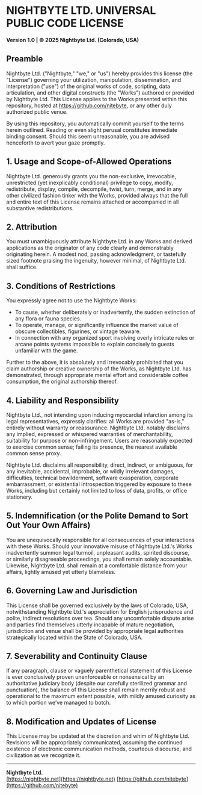 
# NIGHTBYTE LTD. UNIVERSAL PUBLIC CODE LICENSE  
**Version 1.0 | © 2025 Nightbyte Ltd. (Colorado, USA)**

## Preamble  
Nightbyte Ltd. ("Nightbyte," "we," or "us") hereby provides this license (the "License") governing your utilization, manipulation, dissemination, and interpretation ("use") of the original works of code, scripting, data articulation, and other digital constructs (the "Works") authored or provided by Nightbyte Ltd. This License applies to the Works presented within this repository, hosted at <https://github.com/nitebyte>, or any other duly authorized public venue.

By using this repository, you automatically commit yourself to the terms herein outlined. Reading or even slight perusal constitutes immediate binding consent. Should this seem unreasonable, you are advised henceforth to avert your gaze promptly.

## 1. Usage and Scope-of-Allowed Operations  
Nightbyte Ltd. generously grants you the non-exclusive, irrevocable, unrestricted (yet inexplicably conditional) privilege to copy, modify, redistribute, display, compile, decompile, twist, turn, merge, and in any other civilized fashion tinker with the Works, provided always that the full and entire text of this License remains attached or accompanied in all substantive redistributions.

## 2. Attribution  
You must unambiguously attribute Nightbyte Ltd. in any Works and derived applications as the originator of any code clearly and demonstrably originating herein. A modest nod, passing acknowledgment, or tastefully sized footnote praising the ingenuity, however minimal, of Nightbyte Ltd. shall suffice.

## 3. Conditions of Restrictions  
You expressly agree not to use the Nightbyte Works:  
- To cause, whether deliberately or inadvertently, the sudden extinction of any flora or fauna species.  
- To operate, manage, or significantly influence the market value of obscure collectibles, figurines, or vintage teaware.  
- In connection with any organized sport involving overly intricate rules or arcane points systems impossible to explain concisely to guests unfamiliar with the game.  

Further to the above, it is absolutely and irrevocably prohibited that you claim authorship or creative ownership of the Works, as Nightbyte Ltd. has demonstrated, through appropriate mental effort and considerable coffee consumption, the original authorship thereof.

## 4. Liability and Responsibility
Nightbyte Ltd., not intending upon inducing myocardial infarction among its legal representatives, expressly clarifies: all Works are provided "as-is," entirely without warranty or reassurance. Nightbyte Ltd. notably disclaims any implied, expressed or whispered warranties of merchantability, suitability for purpose or non-infringement. Users are reasonably expected to exercise common sense; failing its presence, the nearest available common sense proxy.

Nightbyte Ltd. disclaims all responsibility, direct, indirect, or ambiguous, for any inevitable, accidental, improbable, or wildly irrelevant damages, difficulties, technical bewilderment, software exasperation, corporate embarrassment, or existential introspection triggered by exposure to these Works, including but certainly not limited to loss of data, profits, or office stationery.

## 5. Indemnification (or the Polite Demand to Sort Out Your Own Affairs)  
You are unequivocally responsible for all consequences of your interactions with these Works. Should your innovative misuse of Nightbyte Ltd.'s Works inadvertently summon legal turmoil, unpleasant audits, spirited discourse, or similarly disagreeable proceedings, you shall remain solely accountable. Likewise, Nightbyte Ltd. shall remain at a comfortable distance from your affairs, lightly amused yet utterly blameless.

## 6. Governing Law and Jurisdiction
This License shall be governed exclusively by the laws of Colorado, USA, notwithstanding Nightbyte Ltd.'s appreciation for English jurisprudence and polite, indirect resolutions over tea. Should any uncomfortable dispute arise and parties find themselves utterly incapable of mature negotiation, jurisdiction and venue shall be provided by appropriate legal authorities strategically located within the State of Colorado, USA.

## 7. Severability and Continuity Clause
If any paragraph, clause or vaguely parenthetical statement of this License is ever conclusively proven unenforceable or nonsensical by an authoritative judiciary body (despite our carefully sterilized grammar and punctuation), the balance of this License shall remain merrily robust and operational to the maximum extent possible, with mildly amused curiosity as to which portion we’ve managed to botch.

## 8. Modification and Updates of License  
This License may be updated at the discretion and whim of Nightbyte Ltd. Revisions will be appropriately communicated, assuming the continued existence of electronic communication methods, courteous discourse, and civilization as we recognize it.

---

**Nightbyte Ltd.**  
[https://nightbyte.net](https://nightbyte.net)
[https://github.com/nitebyte](https://github.com/nitebyte)